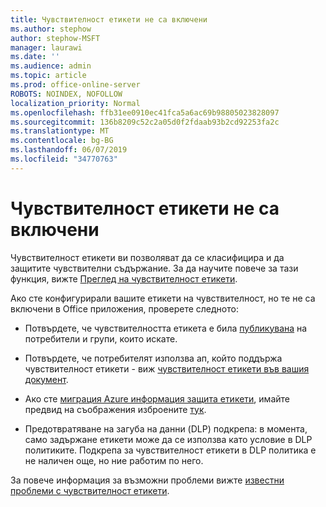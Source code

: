```yaml
---
title: Чувствителност етикети не са включени
ms.author: stephow
author: stephow-MSFT
manager: laurawi
ms.date: ''
ms.audience: admin
ms.topic: article
ms.prod: office-online-server
ROBOTS: NOINDEX, NOFOLLOW
localization_priority: Normal
ms.openlocfilehash: ffb31ee0910ec41fca5a6ac69b98805023828097
ms.sourcegitcommit: 136b8209c52c2a05d0f2fdaab93b2cd92253fa2c
ms.translationtype: MT
ms.contentlocale: bg-BG
ms.lasthandoff: 06/07/2019
ms.locfileid: "34770763"
---
```

# <a name="sensitivity-labels-not-appearing"></a>Чувствителност етикети не са включени

Чувствителност етикети ви позволяват да се класифицира и да защитите чувствителни съдържание. За да научите повече за тази функция, вижте [Преглед на чувствителност етикети](https://docs.microsoft.com/office365/securitycompliance/sensitivity-labels).

Ако сте конфигурирали вашите етикети на чувствителност, но те не са включени в Office приложения, проверете следното:

- Потвърдете, че чувствителността етикета е била [публикувана](https://docs.microsoft.com/Office365/SecurityCompliance/sensitivity-labels#what-label-policies-can-do) на потребители и групи, които искате.

- Потвърдете, че потребителят използва ап, който поддържа чувствителност етикети - виж [чувствителност етикети във вашия документ](https://support.office.com/article/apply-sensitivity-labels-to-your-documents-and-email-within-office-2f96e7cd-d5a4-403b-8bd7-4cc636bae0f9?ad=US&ui=en-US&rs=en-US#bkmk_whereavailable).
 
 
- Ако сте [миграция Azure информация защита етикети](https://docs.microsoft.com/azure/information-protection/configure-policy-migrate-labels), имайте предвид на съображения изброените [тук](https://docs.microsoft.com/azure/information-protection/configure-policy-migrate-labels#considerations-for-unified-labels).

- Предотвратяване на загуба на данни (DLP) подкрепа: в момента, само задържане етикети може да се използва като условие в DLP политиките.  Подкрепа за чувствителност етикети в DLP политика е не наличен още, но ние работим по него.

За повече информация за възможни проблеми вижте [известни проблеми с чувствителност етикети](https://support.office.com/article/known-issues-with-sensitivity-labels-in-office-b169d687-2bbd-4e21-a440-7da1b2743edc?ui=en-US&rs=en-US&ad=US).